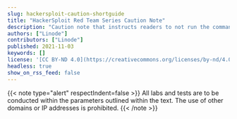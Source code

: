 ```yaml
---
slug: hackersploit-caution-shortguide
title: "HackerSploit Red Team Series Caution Note"
description: "Caution note that instructs readers to not run the commands in a guide on prohibited IPs and domains."
authors: ["Linode"]
contributors: ["Linode"]
published: 2021-11-03
keywords: []
license: '[CC BY-ND 4.0](https://creativecommons.org/licenses/by-nd/4.0)'
headless: true
show_on_rss_feed: false
---
```


{{< note type="alert" respectIndent=false >}}
All labs and tests are to be conducted within the parameters outlined within the text. The use of other domains or IP addresses is prohibited.
{{< /note >}}

